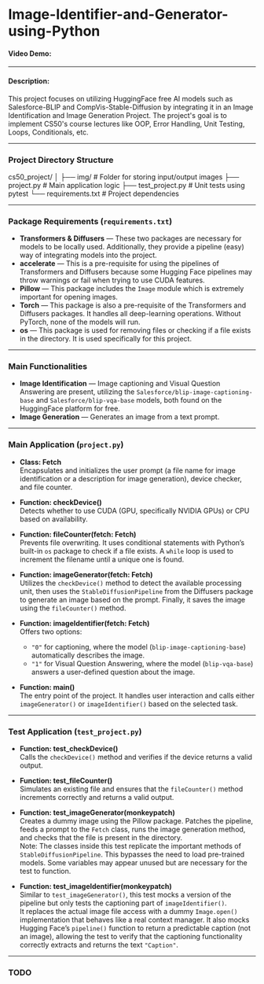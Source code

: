 # Image-Identifier-and-Generator-using-Python

#### Video Demo:  
<URL HERE>

---

#### Description:  
This project focuses on utilizing HuggingFace free AI models such as Salesforce-BLIP and CompVis-Stable-Diffusion by integrating it in an Image Identification and Image Generation Project. The project's goal is to implement CS50's course lectures like OOP, Error Handling, Unit Testing, Loops, Conditionals, etc.

---

### Project Directory Structure
cs50_project/
│
├── img/ # Folder for storing input/output images
├── project.py # Main application logic
├── test_project.py # Unit tests using pytest
└── requirements.txt # Project dependencies

---

### Package Requirements (`requirements.txt`)
- **Transformers & Diffusers** — These two packages are necessary for models to be locally used. Additionally, they provide a pipeline (easy) way of integrating models into the project.
- **accelerate** — This is a pre-requisite for using the pipelines of Transformers and Diffusers because some Hugging Face pipelines may throw warnings or fail when trying to use CUDA features.
- **Pillow** — This package includes the `Image` module which is extremely important for opening images.
- **Torch** — This package is also a pre-requisite of the Transformers and Diffusers packages. It handles all deep-learning operations. Without PyTorch, none of the models will run.
- **os** — This package is used for removing files or checking if a file exists in the directory. It is used specifically for this project.

---

### Main Functionalities
- **Image Identification** — Image captioning and Visual Question Answering are present, utilizing the `Salesforce/blip-image-captioning-base` and `Salesforce/blip-vqa-base` models, both found on the HuggingFace platform for free.
- **Image Generation** — Generates an image from a text prompt.

---

### Main Application (`project.py`)
- **Class: Fetch**  
  Encapsulates and initializes the user prompt (a file name for image identification or a description for image generation), device checker, and file counter.

- **Function: checkDevice()**  
  Detects whether to use CUDA (GPU, specifically NVIDIA GPUs) or CPU based on availability.

- **Function: fileCounter(fetch: Fetch)**  
  Prevents file overwriting. It uses conditional statements with Python’s built-in `os` package to check if a file exists. A `while` loop is used to increment the filename until a unique one is found.

- **Function: imageGenerator(fetch: Fetch)**  
  Utilizes the `checkDevice()` method to detect the available processing unit, then uses the `StableDiffusionPipeline` from the Diffusers package to generate an image based on the prompt. Finally, it saves the image using the `fileCounter()` method.

- **Function: imageIdentifier(fetch: Fetch)**  
  Offers two options:
  - `"0"` for captioning, where the model (`blip-image-captioning-base`) automatically describes the image.
  - `"1"` for Visual Question Answering, where the model (`blip-vqa-base`) answers a user-defined question about the image.

- **Function: main()**  
  The entry point of the project. It handles user interaction and calls either `imageGenerator()` or `imageIdentifier()` based on the selected task.

---

### Test Application (`test_project.py`)
- **Function: test_checkDevice()**  
  Calls the `checkDevice()` method and verifies if the device returns a valid output.

- **Function: test_fileCounter()**  
  Simulates an existing file and ensures that the `fileCounter()` method increments correctly and returns a valid output.

- **Function: test_imageGenerator(monkeypatch)**  
  Creates a dummy image using the Pillow package. Patches the pipeline, feeds a prompt to the `Fetch` class, runs the image generation method, and checks that the file is present in the directory.  
  Note: The classes inside this test replicate the important methods of `StableDiffusionPipeline`. This bypasses the need to load pre-trained models. Some variables may appear unused but are necessary for the test to function.

- **Function: test_imageIdentifier(monkeypatch)**  
  Similar to `test_imageGenerator()`, this test mocks a version of the pipeline but only tests the captioning part of `imageIdentifier()`.  
  It replaces the actual image file access with a dummy `Image.open()` implementation that behaves like a real context manager. It also mocks Hugging Face’s `pipeline()` function to return a predictable caption (not an image), allowing the test to verify that the captioning functionality correctly extracts and returns the text `"Caption"`.

---

### TODO
